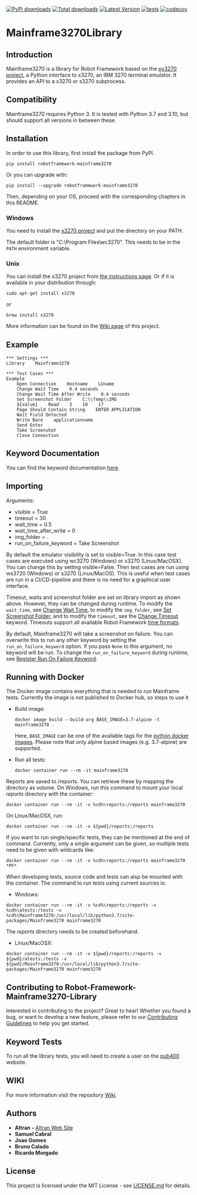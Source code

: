 [![PyPi downloads](https://img.shields.io/pypi/dm/robotframework-mainframe3270.svg)](https://pypi.org/project/robotframework-mainframe3270/)
[![Total downloads](https://static.pepy.tech/personalized-badge/robotframework-mainframe3270?period=total&units=international_system&left_color=lightgrey&right_color=yellow&left_text=total)](https://pypi.org/project/robotframework-mainframe3270/)
[![Latest Version](https://img.shields.io/pypi/v/robotframework-mainframe3270.svg)](https://pypi.org/project/robotframework-mainframe3270/)
[![tests](https://github.com/Altran-PT-GDC/Robot-Framework-Mainframe-3270-Library/actions/workflows/run-tests.yml/badge.svg?branch=master)](https://github.com/Altran-PT-GDC/Robot-Framework-Mainframe-3270-Library/actions/workflows/run-tests.yml)
[![codecov](https://codecov.io/gh/Altran-PT-GDC/Robot-Framework-Mainframe-3270-Library/branch/master/graph/badge.svg?token=N41G62D883)](https://codecov.io/gh/Altran-PT-GDC/Robot-Framework-Mainframe-3270-Library)

# Mainframe3270Library

## Introduction

Mainframe3270 is a library for Robot Framework based on the [py3270 project](https://pypi.org/project/py3270/), a Python interface to x3270, an IBM 3270 terminal emulator. It provides an API to a x3270 or s3270 subprocess.

## Compatibility
Mainframe3270 requires Python 3. It is tested with Python 3.7 and 3.10, but should support all versions in between these.

## Installation

In order to use this library, first install the package from PyPI.
```commandline
pip install robotframework-mainframe3270
```

Or you can upgrade with:
```commandline
pip install --upgrade robotframework-mainframe3270
```

Then, depending on your OS, proceed with the corresponding chapters in this README.

### Windows

You need to install the [x3270 project](http://x3270.bgp.nu/index.html) and put the directory on your PATH.

The default folder is "C:\Program Files\wc3270". This needs to be in the `PATH` environment variable.

### Unix

You can install the x3270 project from [the instructions page](http://x3270.bgp.nu/Build.html#Unix). Or if it is available in your distribution through:
```commandline
sudo apt-get install x3270
```
or
```commandline
brew install x3270
```

More information can be found on the [Wiki page](https://github.com/Altran-PT-GDC/Robot-Framework-Mainframe-3270-Library/wiki/Installation) of this project.

## Example
```RobotFramework
*** Settings ***
Library    Mainframe3270

*** Test Cases ***
Example
    Open Connection    Hostname    LUname
    Change Wait Time    0.4 seconds
    Change Wait Time After Write    0.4 seconds
    Set Screenshot Folder    C:\\Temp\\IMG
    ${value}    Read    3    10    17
    Page Should Contain String    ENTER APPLICATION
    Wait Field Detected
    Write Bare    applicationname
    Send Enter
    Take Screenshot
    Close Connection
```

## Keyword Documentation

You can find the keyword documentation [here](https://raw.githack.com/Altran-PT-GDC/Robot-Framework-Mainframe-3270-Library/master/doc/Mainframe3270.html).

## Importing

Arguments:
   - visible = True
   - timeout = 30
   - wait_time = 0.5
   - wait_time_after_write = 0
   - img_folder = .
   - run_on_failure_keyword = Take Screenshot

By default the emulator visibility is set to visible=True.
In this case test cases are executed using wc3270 (Windows) or x3270 (Linux/MacOSX).
You can change this by setting visible=False. Then test cases are run using ws3720 (Windows) or s3270 (Linux/MacOS).
This is useful when test cases are run in a CI/CD-pipeline and there is no need for a graphical user interface.

Timeout, waits and screenshot folder are set on library import as shown above. However, they can be changed during runtime. To modify the ``wait_time``, see [Change Wait Time](https://raw.githack.com/Altran-PT-GDC/Robot-Framework-Mainframe-3270-Library/master/doc/Mainframe3270.html#Change%20Wait%20Time),
to modify the ``img_folder``, see [Set Screenshot Folder](https://raw.githack.com/Altran-PT-GDC/Robot-Framework-Mainframe-3270-Library/master/doc/Mainframe3270.html#Set%20Screenshot%20Folder),
and to modify the ``timeout``, see the [Change Timeout](https://raw.githack.com/Altran-PT-GDC/Robot-Framework-Mainframe-3270-Library/master/doc/Mainframe3270.html#Change%20Timeout) keyword.
Timeouts support all available Robot Framework [time formats](https://robotframework.org/robotframework/latest/RobotFrameworkUserGuide.html#time-format).

By default, Mainframe3270 will take a screenshot on failure. You can overwrite this to run any other keyword by setting the ``run_on_failure_keyword`` option. If you pass ``None`` to this argument, no keyword will be run. To change the ``run_on_failure_keyword`` during runtime, see [Register Run On Failure Keyword](https://raw.githack.com/Altran-PT-GDC/Robot-Framework-Mainframe-3270-Library/master/doc/Mainframe3270.html#Register%20Run%20On%20Failure%20Keyword).

## Running with Docker

The Docker image contains everything that is needed to run Mainframe tests. Currently the image is not published to Docker hub, so steps to use it
- Build image:
  ```
  docker image build --build-arg BASE_IMAGE=3.7-alpine -t mainframe3270 .
  ```

  Here, `BASE_IMAGE` can be one of the available tags for the [python docker images](https://hub.docker.com/_/python). Please note that only alpine based images (e.g. 3.7-alpine) are supported.

- Run all tests:
  ```
  docker container run --rm -it mainframe3270
  ```

Reports are saved to /reports. You can retrieve these by mapping the directory as volume. On Windows, run this command to mount your local _reports_ directory with the container:
```
docker container run --rm -it -v %cd%\reports:/reports mainframe3270
```

On Linux/MacOSX, run:
```
docker container run --rm -it -v ${pwd}/reports:/reports
```

If you want to run single/specific tests, they can be mentioned at the end of command. Currently, only a single argument can be given, so multiple tests need to be given with wildcards like:
```
docker container run --rm -it -v %cd%\reports:/reports mainframe3270 *PF*
```

When developing tests, source code and tests can alsp be mounted with the container. The command to run tests using current sources is:
* Windows:
```
docker container run --rm -it -v %cd%\reports:/reports -v %cd%\atests:/tests -v %cd%\Mainframe3270:/usr/local/lib/python3.7/site-packages/Mainframe3270 mainframe3270
```
The _reports_ directory needs to be created beforehand.

* Linux/MacOSX:
```
docker container run --rm -it -v ${pwd}/reports:/reports -v ${pwd}/atests:/tests -v ${pwd}/Mainframe3270:/usr/local/lib/python3.7/site-packages/Mainframe3270 mainframe3270
```

## Contributing to Robot-Framework-Mainframe3270-Library

Interested in contributing to the project? Great to hear! Whether you found a bug, or want to develop a new feature, please refer to our [Contributing Guidelines](COUNTRIBUTING.md) to help you get started.

## Keyword Tests

To run all the library tests, you will need to create a user on the [pub400](https://www.pub400.com/) website.

## WIKI
For more information visit the repository [Wiki](https://github.com/Altran-PT-GDC/Robot-Framework-Mainframe-3270-Library/wiki).

## Authors
   - **Altran -** [Altran Web Site](https://www.altran.com/us/en/)
   - **Samuel Cabral**
   - **Joao Gomes**
   - **Bruno Calado**
   - **Ricardo Morgado**

## License
This project is licensed under the MIT License - see [LICENSE.md](https://github.com/Altran-PT-GDC/Robot-Framework-Mainframe-3270-Library/blob/master/LICENSE.md) for details.
